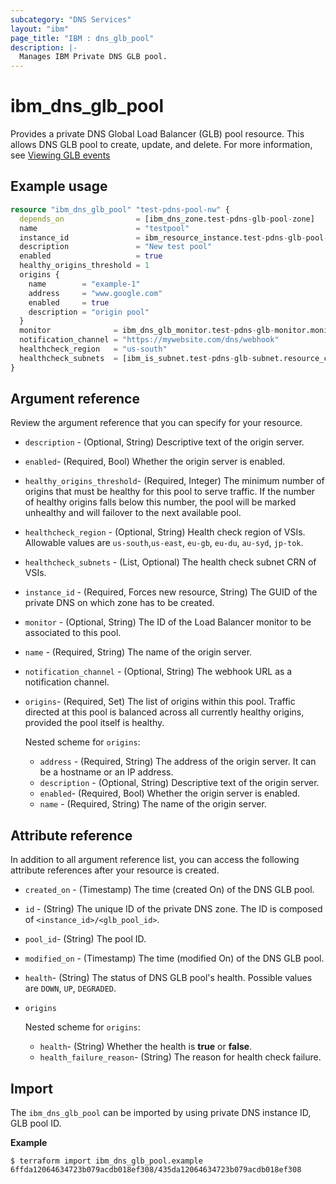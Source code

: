 ```yaml
---
subcategory: "DNS Services"
layout: "ibm"
page_title: "IBM : dns_glb_pool"
description: |-
  Manages IBM Private DNS GLB pool.
---
```


# ibm_dns_glb_pool

Provides a private DNS Global Load Balancer (GLB) pool resource. This allows DNS GLB pool to  create, update, and delete. For more information, see [Viewing GLB events](https://cloud.ibm.com/docs/dns-svcs?topic=dns-svcs-health-check-events#health-check-event-properties)


## Example usage

```terraform
resource "ibm_dns_glb_pool" "test-pdns-pool-nw" {
  depends_on                = [ibm_dns_zone.test-pdns-glb-pool-zone]
  name                      = "testpool"
  instance_id               = ibm_resource_instance.test-pdns-glb-pool-instance.guid
  description               = "New test pool"
  enabled                   = true
  healthy_origins_threshold = 1
  origins {
    name        = "example-1"
    address     = "www.google.com"
    enabled     = true
    description = "origin pool"
  }
  monitor              = ibm_dns_glb_monitor.test-pdns-glb-monitor.monitor_id
  notification_channel = "https://mywebsite.com/dns/webhook"
  healthcheck_region   = "us-south"
  healthcheck_subnets  = [ibm_is_subnet.test-pdns-glb-subnet.resource_crn]
}
```

## Argument reference
Review the argument reference that you can specify for your resource. 

- `description` - (Optional, String) Descriptive text of the origin server.
- `enabled`- (Required, Bool) Whether the origin server is enabled.
- `healthy_origins_threshold`- (Required, Integer) The minimum number of origins that must be healthy for this pool to serve traffic. If the number of healthy origins falls below this number, the pool will be marked unhealthy and will failover to the next available pool.
- `healthcheck_region` - (Optional, String) Health check region of VSIs. Allowable values are `us-south`,`us-east`, `eu-gb`, `eu-du`, `au-syd`, `jp-tok`.
- `healthcheck_subnets` - (List, Optional) The health check subnet CRN of VSIs.
- `instance_id` - (Required, Forces new resource, String) The GUID of the private DNS on which zone has to be created.
- `monitor` - (Optional, String) The ID of the Load Balancer monitor to be associated to this pool.
- `name` - (Required, String) The name of the origin server.
- `notification_channel` - (Optional, String) The webhook URL as a notification channel.
- `origins`- (Required, Set) The list of origins within this pool. Traffic directed at this pool is balanced across all currently healthy origins, provided the pool itself is healthy.
  
  Nested scheme for `origins`:
  - `address` - (Required, String) The address of the origin server. It can be a hostname or an IP address.
  - `description` - (Optional, String)  Descriptive text of the origin server.
  - `enabled`- (Required, Bool) Whether the origin server is enabled.
  - `name` - (Required, String) The name of the origin server.

## Attribute reference
In addition to all argument reference list, you can access the following attribute references after your resource is created. 

- `created_on` - (Timestamp) The time (created On) of the DNS GLB pool. 
- `id` - (String) The unique ID of the private DNS zone. The ID is composed of `<instance_id>/<glb_pool_id>`. 
- `pool_id`- (String) The pool ID.
- `modified_on` - (Timestamp) The time (modified On) of the DNS GLB pool.
- `health`- (String) The status of DNS GLB pool's health. Possible values are `DOWN`, `UP`, `DEGRADED`.
- `origins`
  
  Nested scheme for `origins`:
  - `health`- (String) Whether the health is **true** or **false**.
  - `health_failure_reason`- (String) The reason for health check failure.

## Import
The `ibm_dns_glb_pool` can be imported by using private DNS instance ID, GLB pool ID.

**Example**

```
$ terraform import ibm_dns_glb_pool.example 6ffda12064634723b079acdb018ef308/435da12064634723b079acdb018ef308
```
